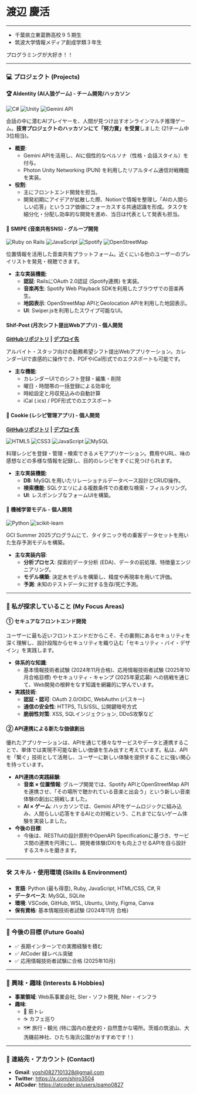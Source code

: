 # 渡辺 慶活

---

- 千葉県立東葛飾高校９５期生
- 筑波大学情報メディア創成学類３年生

プログラミングが大好き！！

---

### 💻 プロジェクト (Projects)

#### 🏆 AIdentity (AI人狼ゲーム) - チーム開発/ハッカソン
<img src="https://img.shields.io/badge/C%23-239120?style=for-the-badge&logo=c-sharp&logoColor=white" alt="C#"> <img src="https://img.shields.io/badge/Unity-FFFFFF?style=for-the-badge&logo=unity&logoColor=black" alt="Unity"> <img src="https://img.shields.io/badge/Gemini_API-8E7BFF?style=for-the-badge&logo=google-gemini&logoColor=white" alt="Gemini API">

会話の中に潜むAIプレイヤーを、人間が見つけ出すオンラインマルチ推理ゲーム。**技育プロジェクトのハッカソンにて「努力賞」を受賞**しました (21チーム中3位相当)。

* **概要**:
    * Gemini APIを活用し、AIに個性的なペルソナ（性格・会話スタイル）を付与。
    * Photon Unity Networking (PUN) を利用したリアルタイム通信対戦機能を実装。
* **役割**:
    * 主にフロントエンド開発を担当。
    * 開発初期にアイデアが拡散した際、Notionで情報を整理し「AIの人間らしい応答」というコア価値にフォーカスする共通認識を形成。タスクを細分化・分配し効率的な開発を進め、当日は代表として発表も担当。

#### 🎵 SMIPE (音楽共有SNS) - グループ開発
<img src="https://img.shields.io/badge/Ruby_on_Rails-CC0000?style=for-the-badge&logo=ruby-on-rails&logoColor=white" alt="Ruby on Rails"> <img src="https://img.shields.io/badge/JavaScript-F7DF1E?style=for-the-badge&logo=javascript&logoColor=black" alt="JavaScript"> <img src="https://img.shields.io/badge/Spotify-1DB954?style=for-the-badge&logo=spotify&logoColor=white" alt="Spotify"> <img src="https://img.shields.io/badge/OpenStreetMap-7EBC6F?style=for-the-badge&logo=openstreetmap&logoColor=white" alt="OpenStreetMap">

位置情報を活用した音楽共有プラットフォーム。近くにいる他のユーザーのプレイリストを発見・視聴できます。

* **主な実装機能**:
    * **認証**: RailsにOAuth 2.0認証 (Spotify連携) を実装。
    * **音楽再生**: Spotify Web Playback SDKを利用したブラウザでの音楽再生。
    * **地図表示**: OpenStreetMap APIとGeolocation APIを利用した地図表示。
    * **UI**: Swiper.jsを利用したスワイプ可能なUI。

####  Shif-Post (月次シフト提出Webアプリ) - 個人開発
**[GitHubリポジトリ](https://github.com/pamo0827/shift-calendar-app) | [デプロイ先](https://vercel.com/yoshi0827101328-9306s-projects/v0-shift-calendar-app)**

アルバイト・スタッフ向けの勤務希望シフト提出Webアプリケーション。カレンダーUIで直感的に操作でき、PDFやiCal形式でのエクスポートも可能です。

* **主な機能**:
    * カレンダーUIでのシフト登録・編集・削除
    * 曜日・時間帯の一括登録による効率化
    * 時給設定と月収見込みの自動計算
    * iCal (.ics) / PDF形式でのエクスポート

#### 🍳 Cookie (レシピ管理アプリ) - 個人開発
**[GitHubリポジトリ](https://github.com/pamo0827/recipe-memo-app) | [デプロイ先](https://vercel.com/yoshi0827101328-9306s-projects/recipe-database-cookie-app)**

<img src="https://img.shields.io/badge/HTML5-E34F26?style=for-the-badge&logo=html5&logoColor=white" alt="HTML5"> <img src="https://img.shields.io/badge/CSS3-1572B6?style=for-the-badge&logo=css3&logoColor=white" alt="CSS3"> <img src="https://img.shields.io/badge/JavaScript-F7DF1E?style=for-the-badge&logo=javascript&logoColor=black" alt="JavaScript"> <img src="https://img.shields.io/badge/MySQL-4479A1?style=for-the-badge&logo=mysql&logoColor=white" alt="MySQL">

料理レシピを登録・管理・検索できるメモアプリケーション。費用やURL、味の感想などの多様な情報を記録し、目的のレシピをすぐに見つけられます。

* **主な実装機能**:
    * **DB**: MySQLを用いたリレーショナルデータベース設計とCRUD操作。
    * **検索機能**: SQLクエリによる複数条件での柔軟な検索・フィルタリング。
    * **UI**: レスポンシブなフォームUIを構築。

#### 🤖 機械学習モデル - 個人開発
<img src="https://img.shields.io/badge/Python-3776AB?style=for-the-badge&logo=python&logoColor=white" alt="Python"> <img src="https://img.shields.io/badge/scikit--learn-F7931E?style=for-the-badge&logo=scikit-learn&logoColor=white" alt="scikit-learn">

GCI Summer 2025プログラムにて、タイタニック号の乗客データセットを用いた生存予測モデルを構築。

* **主な実装内容**:
    * **分析プロセス**: 探索的データ分析 (EDA)、データの前処理、特徴量エンジニアリング。
    * **モデル構築**: 決定木モデルを構築し、精度や再現率を用いて評価。
    * **予測**: 未知のテストデータに対する生存/死亡予測。

---

### 🌱 私が探求していること (My Focus Areas)

#### ① セキュアなフロントエンド開発
ユーザーに最も近いフロントエンドだからこそ、その裏側にあるセキュリティを深く理解し、設計段階からセキュリティを織り込む「セキュリティ・バイ・デザイン」を実践します。

* **体系的な知識**:
    * 基本情報技術者試験 (2024年11月合格)、応用情報技術者試験 (2025年10月合格目標) やセキュリティ・キャンプ (2025年夏応募) への挑戦を通じて、Web開発の根幹をなす知識を網羅的に学んでいます。
* **実践技術**:
    * **認証・認可**: OAuth 2.0/OIDC, WebAuthn (パスキー)
    * **通信の安全性**: HTTPS, TLS/SSL, 公開鍵暗号方式
    * **脆弱性対策**: XSS, SQLインジェクション, DDoS攻撃など

#### ② API連携による新たな価値創出
優れたアプリケーションは、APIを通じて様々なサービスやデータと連携することで、単体では実現不可能な新しい価値を生み出すと考えています。私は、APIを「繋ぐ」技術として活用し、ユーザーに新しい体験を提供することに強い関心を持っています。

* **API連携の実践経験**:
    * **音楽 × 位置情報**: グループ開発では、Spotify APIとOpenStreetMap APIを連携させ、「その場所で聴かれている音楽と出会う」という新しい音楽体験の創出に挑戦しました。
    * **AI × ゲーム**: ハッカソンでは、Gemini APIをゲームロジックに組み込み、人間らしい応答をするAIとの対戦という、これまでにないゲーム体験を実装しました。
* **今後の目標**:
    * 今後は、RESTfulの設計原則やOpenAPI Specificationに基づき、サービス間の連携を円滑にし、開発者体験(DX)をも向上させるAPIを自ら設計するスキルを磨きます。

---

### 🛠️ スキル・使用環境 (Skills & Environment)

* **言語**: Python (最も得意), Ruby, JavaScript, HTML/CSS, C#, R
* **データベース**: MySQL, SQLite
* **環境**: VSCode, GitHub, WSL, Ubuntu, Unity, Figma, Canva
* **保有資格**: 基本情報技術者試験 (2024年11月 合格)

---

### 🚀 今後の目標 (Future Goals)

* ✅ 長期インターンでの実務経験を積む
* ✅ AtCoder 緑レベル突破　　
* ✅ 応用情報技術者試験に合格 (2025年10月)

---

### 🧢 興味・趣味 (Interests & Hobbies)

* **事業領域**: Web系事業会社, SIer・ソフト開発, NIer・インフラ
* **趣味**:
    * 🍖 筋トレ
    * ☕ カフェ巡り
    * 🗺 旅行・観光 (特に国内の歴史的・自然豊かな場所。茨城の筑波山、大洗磯前神社、ひたち海浜公園がおすすめです！)

---

### 🔗 連絡先・アカウント (Contact)

* **Gmail**: yoshi0827101328@gmail.com
* **Twitter**: https://x.com/shiro3504
* **AtCoder**: https://atcoder.jp/users/pamo0827

